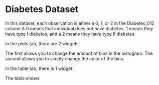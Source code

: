 # Diabetes Dataset

In this dataset, each observation is either a 0, 1, or 2 in the Diabetes_012 column
A 0 means that individual does not have diabetes, 1 means they have type I diabetes,
and a 2 means they have type II diabetes.


In the plots tab, there are 2 widgets:

The first allows you to change the amount of bins in the histogram. 
The second allows you to simply change the color of the bins. 


In the table tab, there is 1 widget:

The table shows 